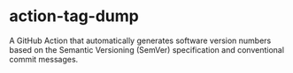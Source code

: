 # action-tag-dump
A GitHub Action that automatically generates software version numbers based on the Semantic Versioning (SemVer) specification and conventional commit messages.
